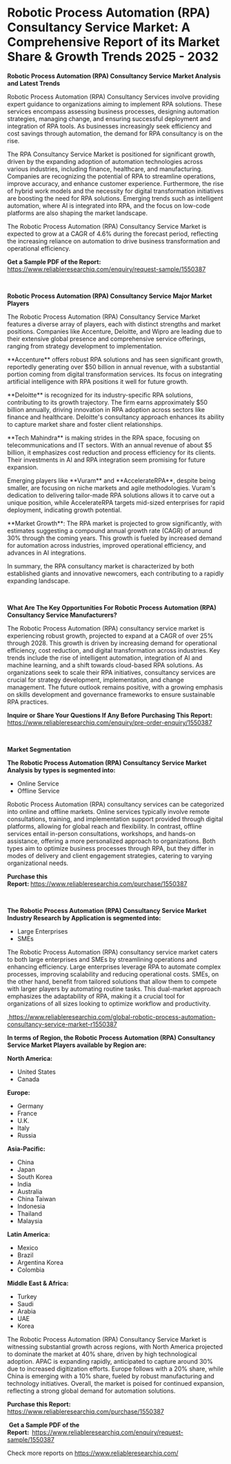 <p><h1>Robotic Process Automation (RPA) Consultancy Service Market: A Comprehensive Report of its Market Share & Growth Trends 2025 - 2032</h1></p><p><strong>Robotic Process Automation (RPA) Consultancy Service Market Analysis and Latest Trends</strong></p>
<p><p>Robotic Process Automation (RPA) Consultancy Services involve providing expert guidance to organizations aiming to implement RPA solutions. These services encompass assessing business processes, designing automation strategies, managing change, and ensuring successful deployment and integration of RPA tools. As businesses increasingly seek efficiency and cost savings through automation, the demand for RPA consultancy is on the rise.</p><p>The RPA Consultancy Service Market is positioned for significant growth, driven by the expanding adoption of automation technologies across various industries, including finance, healthcare, and manufacturing. Companies are recognizing the potential of RPA to streamline operations, improve accuracy, and enhance customer experience. Furthermore, the rise of hybrid work models and the necessity for digital transformation initiatives are boosting the need for RPA solutions. Emerging trends such as intelligent automation, where AI is integrated into RPA, and the focus on low-code platforms are also shaping the market landscape. </p><p>The Robotic Process Automation (RPA) Consultancy Service Market is expected to grow at a CAGR of 4.6% during the forecast period, reflecting the increasing reliance on automation to drive business transformation and operational efficiency.</p></p>
<p><strong>Get a Sample PDF of the Report:&nbsp;</strong> <a href="https://www.reliableresearchiq.com/enquiry/request-sample/1550387?utm_campaign=2716&utm_medium=2&utm_source=Github&utm_content=ia&utm_term=11032025&utm_id=robotic-process-automation-rpa-consultancy-service">https://www.reliableresearchiq.com/enquiry/request-sample/1550387</a></p>
<p>&nbsp;</p>
<p><strong>Robotic Process Automation (RPA) Consultancy Service Major Market Players</strong></p>
<p><p>The Robotic Process Automation (RPA) Consultancy Service Market features a diverse array of players, each with distinct strengths and market positions. Companies like Accenture, Deloitte, and Wipro are leading due to their extensive global presence and comprehensive service offerings, ranging from strategy development to implementation.</p><p>**Accenture** offers robust RPA solutions and has seen significant growth, reportedly generating over $50 billion in annual revenue, with a substantial portion coming from digital transformation services. Its focus on integrating artificial intelligence with RPA positions it well for future growth.</p><p>**Deloitte** is recognized for its industry-specific RPA solutions, contributing to its growth trajectory. The firm earns approximately $50 billion annually, driving innovation in RPA adoption across sectors like finance and healthcare. Deloitte's consultancy approach enhances its ability to capture market share and foster client relationships.</p><p>**Tech Mahindra** is making strides in the RPA space, focusing on telecommunications and IT sectors. With an annual revenue of about $5 billion, it emphasizes cost reduction and process efficiency for its clients. Their investments in AI and RPA integration seem promising for future expansion.</p><p>Emerging players like **Vuram** and **AccelerateRPA**, despite being smaller, are focusing on niche markets and agile methodologies. Vuram's dedication to delivering tailor-made RPA solutions allows it to carve out a unique position, while AccelerateRPA targets mid-sized enterprises for rapid deployment, indicating growth potential.</p><p>**Market Growth**: The RPA market is projected to grow significantly, with estimates suggesting a compound annual growth rate (CAGR) of around 30% through the coming years. This growth is fueled by increased demand for automation across industries, improved operational efficiency, and advances in AI integrations.</p><p>In summary, the RPA consultancy market is characterized by both established giants and innovative newcomers, each contributing to a rapidly expanding landscape.</p></p>
<p>&nbsp;</p>
<p><strong>What Are The Key Opportunities For Robotic Process Automation (RPA) Consultancy Service Manufacturers?</strong></p>
<p><p>The Robotic Process Automation (RPA) consultancy service market is experiencing robust growth, projected to expand at a CAGR of over 25% through 2028. This growth is driven by increasing demand for operational efficiency, cost reduction, and digital transformation across industries. Key trends include the rise of intelligent automation, integration of AI and machine learning, and a shift towards cloud-based RPA solutions. As organizations seek to scale their RPA initiatives, consultancy services are crucial for strategy development, implementation, and change management. The future outlook remains positive, with a growing emphasis on skills development and governance frameworks to ensure sustainable RPA practices.</p></p>
<p><strong>Inquire or Share Your Questions If Any Before Purchasing This Report:</strong> <a href="https://www.reliableresearchiq.com/enquiry/pre-order-enquiry/1550387?utm_campaign=2716&utm_medium=2&utm_source=Github&utm_content=ia&utm_term=11032025&utm_id=robotic-process-automation-rpa-consultancy-service">https://www.reliableresearchiq.com/enquiry/pre-order-enquiry/1550387</a></p>
<p>&nbsp;</p>
<p><strong>Market Segmentation</strong></p>
<p><strong>The Robotic Process Automation (RPA) Consultancy Service Market Analysis by types is segmented into:</strong></p>
<p><ul><li>Online Service</li><li>Offline Service</li></ul></p>
<p><p>Robotic Process Automation (RPA) consultancy services can be categorized into online and offline markets. Online services typically involve remote consultations, training, and implementation support provided through digital platforms, allowing for global reach and flexibility. In contrast, offline services entail in-person consultations, workshops, and hands-on assistance, offering a more personalized approach to organizations. Both types aim to optimize business processes through RPA, but they differ in modes of delivery and client engagement strategies, catering to varying organizational needs.</p></p>
<p><strong>Purchase this Report:&nbsp;</strong><a href="https://www.reliableresearchiq.com/purchase/1550387?utm_campaign=2716&utm_medium=2&utm_source=Github&utm_content=ia&utm_term=11032025&utm_id=robotic-process-automation-rpa-consultancy-service">https://www.reliableresearchiq.com/purchase/1550387</a></p>
<p>&nbsp;</p>
<p><strong>The Robotic Process Automation (RPA) Consultancy Service Market Industry Research by Application is segmented into:</strong></p>
<p><ul><li>Large Enterprises</li><li>SMEs</li></ul></p>
<p><p>The Robotic Process Automation (RPA) consultancy service market caters to both large enterprises and SMEs by streamlining operations and enhancing efficiency. Large enterprises leverage RPA to automate complex processes, improving scalability and reducing operational costs. SMEs, on the other hand, benefit from tailored solutions that allow them to compete with larger players by automating routine tasks. This dual-market approach emphasizes the adaptability of RPA, making it a crucial tool for organizations of all sizes looking to optimize workflow and productivity.</p></p>
<p><a href="https://www.reliableresearchiq.com/global-robotic-process-automation-consultancy-service-market-r1550387?utm_campaign=2716&utm_medium=2&utm_source=Github&utm_content=ia&utm_term=11032025&utm_id=robotic-process-automation-rpa-consultancy-service">&nbsp;https://www.reliableresearchiq.com/global-robotic-process-automation-consultancy-service-market-r1550387</a></p>
<p><strong>In terms of Region, the Robotic Process Automation (RPA) Consultancy Service Market Players available by Region are:</strong></p>
<p>
    <p> <strong> North America: </strong>
        <ul>
            <li>United States</li>
            <li>Canada</li>
        </ul>
        </p> 
    <p> <strong> Europe: </strong>
        <ul>
            <li>Germany</li>
            <li>France</li>
            <li>U.K.</li>
            <li>Italy</li>
            <li>Russia</li>
        </ul>
        </p> 
    <p> <strong> Asia-Pacific: </strong>
        <ul>
            <li>China</li>
            <li>Japan</li>
            <li>South Korea</li>
            <li>India</li>
            <li>Australia</li>
            <li>China Taiwan</li>
            <li>Indonesia</li>
            <li>Thailand</li>
            <li>Malaysia</li>
        </ul>
        </p> 
    <p> <strong> Latin America: </strong>
        <ul>
            <li>Mexico</li>
            <li>Brazil</li>
            <li>Argentina Korea</li>
            <li>Colombia</li>
        </ul>
        </p> 
    <p> <strong> Middle East & Africa: </strong>
        <ul>
            <li>Turkey</li>
            <li>Saudi</li>
            <li>Arabia</li>
            <li>UAE</li>
            <li>Korea</li>
        </ul>
    </p>
    </p>
<p><p>The Robotic Process Automation (RPA) Consultancy Service Market is witnessing substantial growth across regions, with North America projected to dominate the market at 40% share, driven by high technological adoption. APAC is expanding rapidly, anticipated to capture around 30% due to increased digitization efforts. Europe follows with a 20% share, while China is emerging with a 10% share, fueled by robust manufacturing and technology initiatives. Overall, the market is poised for continued expansion, reflecting a strong global demand for automation solutions.</p></p>
<p><strong>Purchase this Report: </strong><a href="https://www.reliableresearchiq.com/purchase/1550387?utm_campaign=2716&utm_medium=2&utm_source=Github&utm_content=ia&utm_term=11032025&utm_id=robotic-process-automation-rpa-consultancy-service">https://www.reliableresearchiq.com/purchase/1550387</a></p>
<p>&nbsp;<strong>Get a Sample PDF of the Report:&nbsp;&nbsp;</strong><a href="https://www.reliableresearchiq.com/enquiry/request-sample/1550387?utm_campaign=2716&utm_medium=2&utm_source=Github&utm_content=ia&utm_term=11032025&utm_id=robotic-process-automation-rpa-consultancy-service">https://www.reliableresearchiq.com/enquiry/request-sample/1550387</a></p>
<p><strong></strong></p>
<p>Check more reports on <a href="https://www.reliableresearchiq.com/?utm_campaign=2716&utm_medium=2&utm_source=Github&utm_content=ia&utm_term=11032025&utm_id=robotic-process-automation-rpa-consultancy-service">https://www.reliableresearchiq.com/</a></p>